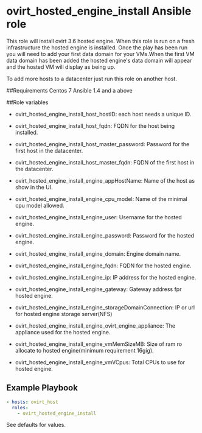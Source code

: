 # ovirt_hosted_engine_install Ansible role

This role will install ovirt 3.6 hosted engine.
When this role is run on a fresh infrastructure the hosted engine is installed.
Once the play has been run you will need to add your first data domain for your VMs.When the first VM data domain has been added the hosted engine's data domain will appear and the hosted VM will display as being up.

To add more hosts to a datacenter just run this role on another host.


##Requirements
Centos 7
Ansible 1.4 and a above

##Role variables
* ovirt_hosted_engine_install_host_hostID: 
each host needs a unique ID.

* ovirt_hosted_engine_install_host_fqdn: 
FQDN for the host being installed.

* ovirt_hosted_engine_install_host_master_password: 
Password for the first host in the datacenter.

* ovirt_hosted_engine_install_host_master_fqdn:
FQDN of the first host in the datacenter.

* ovirt_hosted_engine_install_engine_appHostName:
Name of the host as show in the UI. 

* ovirt_hosted_engine_install_engine_cpu_model:
Name of the minimal cpu model allowed.

* ovirt_hosted_engine_install_engine_user:
Username for the hosted engine.

* ovirt_hosted_engine_install_engine_password:
Password for the hosted engine.

* ovirt_hosted_engine_install_engine_domain:
Engine domain name.

* ovirt_hosted_engine_install_engine_fqdn:
FQDN for the hosted engine.

* ovirt_hosted_engine_install_engine_ip:
IP address for the hosted engine.

* ovirt_hosted_engine_install_engine_gateway: 
Gateway address fpr hosted engine.

* ovirt_hosted_engine_install_engine_storageDomainConnection: 
IP or url for hosted engine storage server(NFS)

* ovirt_hosted_engine_install_engine_ovirt_engine_appliance: 
The appliance used for the hosted engine.

* ovirt_hosted_engine_install_engine_vmMemSizeMB:
Size of ram ro allocate to hosted engine(minimum requirement 16gig).

* ovirt_hosted_engine_install_engine_vmVCpus:
Total CPUs to use for hosted engine.

## Example Playbook
```yaml
- hosts: ovirt_host
  roles:
    - ovirt_hosted_engine_install
```

See defaults for values.

